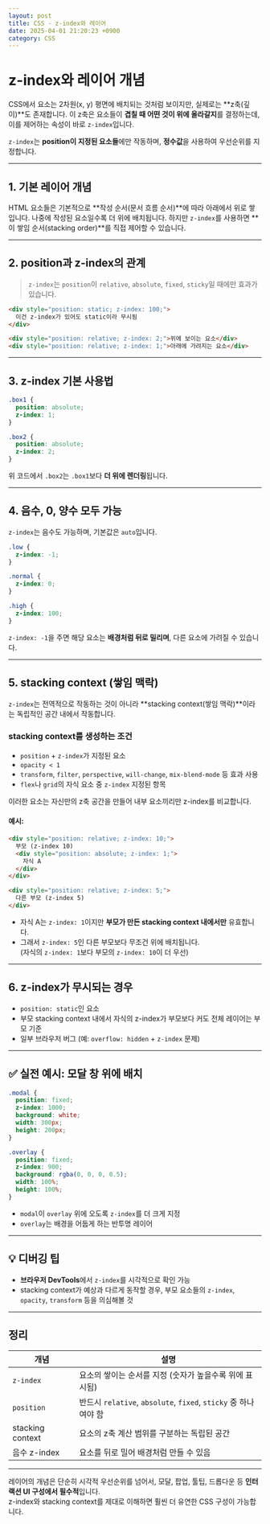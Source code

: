 ```yaml
---
layout: post
title: CSS - z-index와 레이어
date: 2025-04-01 21:20:23 +0900
category: CSS
---
```

# z-index와 레이어 개념

CSS에서 요소는 2차원(x, y) 평면에 배치되는 것처럼 보이지만, 실제로는 **z축(깊이)**도 존재합니다. 이 z축은 요소들이 **겹칠 때 어떤 것이 위에 올라갈지**를 결정하는데, 이를 제어하는 속성이 바로 `z-index`입니다.

`z-index`는 **position이 지정된 요소들**에만 작동하며, **정수값**을 사용하여 우선순위를 지정합니다.

---

## 1. 기본 레이어 개념

HTML 요소들은 기본적으로 **작성 순서(문서 흐름 순서)**에 따라 아래에서 위로 쌓입니다. 나중에 작성된 요소일수록 더 위에 배치됩니다. 하지만 `z-index`를 사용하면 **이 쌓임 순서(stacking order)**를 직접 제어할 수 있습니다.

---

## 2. position과 z-index의 관계

> `z-index`는 `position`이 `relative`, `absolute`, `fixed`, `sticky`일 때에만 효과가 있습니다.

```html
<div style="position: static; z-index: 100;">
  이건 z-index가 있어도 static이라 무시됨
</div>

<div style="position: relative; z-index: 2;">위에 보이는 요소</div>
<div style="position: relative; z-index: 1;">아래에 가려지는 요소</div>
```

---

## 3. z-index 기본 사용법

```css
.box1 {
  position: absolute;
  z-index: 1;
}

.box2 {
  position: absolute;
  z-index: 2;
}
```

위 코드에서 `.box2`는 `.box1`보다 **더 위에 렌더링**됩니다.

---

## 4. 음수, 0, 양수 모두 가능

`z-index`는 음수도 가능하며, 기본값은 `auto`입니다.

```css
.low {
  z-index: -1;
}

.normal {
  z-index: 0;
}

.high {
  z-index: 100;
}
```

`z-index: -1`을 주면 해당 요소는 **배경처럼 뒤로 밀리며**, 다른 요소에 가려질 수 있습니다.

---

## 5. stacking context (쌓임 맥락)

`z-index`는 전역적으로 작동하는 것이 아니라 **stacking context(쌓임 맥락)**이라는 독립적인 공간 내에서 작동합니다.

### stacking context를 생성하는 조건

- `position` + `z-index`가 지정된 요소
- `opacity < 1`
- `transform`, `filter`, `perspective`, `will-change`, `mix-blend-mode` 등 효과 사용
- `flex`나 `grid`의 자식 요소 중 `z-index` 지정된 항목

이러한 요소는 자신만의 z축 공간을 만들어 내부 요소끼리만 z-index를 비교합니다.

#### 예시:

```html
<div style="position: relative; z-index: 10;">
  부모 (z-index 10)
  <div style="position: absolute; z-index: 1;">
    자식 A
  </div>
</div>

<div style="position: relative; z-index: 5;">
  다른 부모 (z-index 5)
</div>
```

- 자식 A는 `z-index: 1`이지만 **부모가 만든 stacking context 내에서만** 유효합니다.
- 그래서 `z-index: 5`인 다른 부모보다 무조건 위에 배치됩니다.  
  (자식의 `z-index: 1`보다 부모의 `z-index: 10`이 더 우선)

---

## 6. z-index가 무시되는 경우

- `position: static`인 요소
- 부모 stacking context 내에서 자식의 z-index가 부모보다 커도 전체 레이어는 부모 기준
- 일부 브라우저 버그 (예: `overflow: hidden` + `z-index` 문제)

---

## ✅ 실전 예시: 모달 창 위에 배치

```css
.modal {
  position: fixed;
  z-index: 1000;
  background: white;
  width: 300px;
  height: 200px;
}

.overlay {
  position: fixed;
  z-index: 900;
  background: rgba(0, 0, 0, 0.5);
  width: 100%;
  height: 100%;
}
```

- `modal`이 `overlay` 위에 오도록 `z-index`를 더 크게 지정
- `overlay`는 배경을 어둡게 하는 반투명 레이어

---

## 💡 디버깅 팁

- **브라우저 DevTools**에서 `z-index`를 시각적으로 확인 가능
- stacking context가 예상과 다르게 동작할 경우, 부모 요소들의 `z-index`, `opacity`, `transform` 등을 의심해볼 것

---

## 정리

| 개념              | 설명                                                                 |
|-------------------|----------------------------------------------------------------------|
| `z-index`         | 요소의 쌓이는 순서를 지정 (숫자가 높을수록 위에 표시됨)            |
| `position`        | 반드시 `relative`, `absolute`, `fixed`, `sticky` 중 하나여야 함     |
| stacking context  | 요소의 z축 계산 범위를 구분하는 독립된 공간                         |
| 음수 z-index      | 요소를 뒤로 밀어 배경처럼 만들 수 있음                              |

---

레이어의 개념은 단순히 시각적 우선순위를 넘어서, 모달, 팝업, 툴팁, 드롭다운 등 **인터랙션 UI 구성에서 필수적**입니다.  
z-index와 stacking context를 제대로 이해하면 훨씬 더 유연한 CSS 구성이 가능합니다.